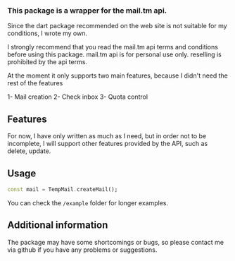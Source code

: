 ### This package is a wrapper for the mail.tm api.

Since the dart package recommended on the web site is not suitable for my conditions, I wrote my own.

I strongly recommend that you read the mail.tm api terms and conditions before using this package. 
mail.tm api is for personal use only. reselling is prohibited by the api terms.

At the moment it only supports two main features, because I didn't need the rest of the features

1- Mail creation
2- Check inbox
3- Quota control

## Features

For now, I have only written as much as I need, but in order not to be incomplete, I will support other features provided by the API, such as delete, update.

## Usage

```dart
const mail = TempMail.createMail();
```

You can check the `/example` folder for longer examples. 

## Additional information

The package may have some shortcomings or bugs, so please contact me via github if you have any problems or suggestions.
